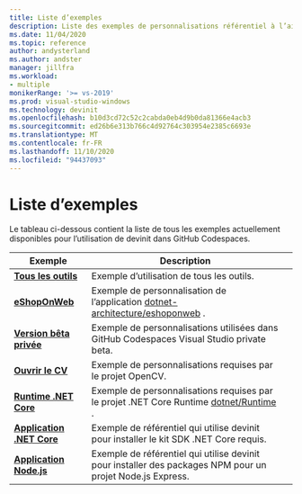 ```yaml
---
title: Liste d’exemples
description: Liste des exemples de personnalisations référentiel à l’aide de devinit.
ms.date: 11/04/2020
ms.topic: reference
author: andysterland
ms.author: andster
manager: jillfra
ms.workload:
- multiple
monikerRange: '>= vs-2019'
ms.prod: visual-studio-windows
ms.technology: devinit
ms.openlocfilehash: b10d3cd72c52c2cabda0eb4d9b0da81366e4acb3
ms.sourcegitcommit: ed26b6e313b766c4d92764c303954e2385c6693e
ms.translationtype: MT
ms.contentlocale: fr-FR
ms.lasthandoff: 11/10/2020
ms.locfileid: "94437093"
---
```

# <a name="sample-list"></a>Liste d’exemples

Le tableau ci-dessous contient la liste de tous les exemples actuellement disponibles pour l’utilisation de devinit dans GitHub Codespaces.

| Exemple                                            | Description                                                                                                                  |   |
|---------------------------------------------------|------------------------------------------------------------------------------------------------------------------------------|---|
| [**Tous les outils**](sample-all-tool.md)               | Exemple d’utilisation de tous les outils.                                                                                              |   |
| [**eShopOnWeb**](sample-eshoponweb.md)            | Exemple de personnalisation de l’application [dotnet-architecture/eshoponweb](https://github.com/dotnet-architecture/eShopOnWeb) .          |   |
| [**Version bêta privée**](sample-private-preview.md)     | Exemple de personnalisations utilisées dans GitHub Codespaces Visual Studio private beta.                                      |   |
| [**Ouvrir le CV**](sample-opencv.md)                   | Exemple de personnalisations requises par le projet OpenCV.                                                                |   |
| [**Runtime .NET Core**](sample-dotnet-runtime.md) | Exemple de personnalisations requises par le projet .NET Core Runtime [dotnet/Runtime](https://github.com/dotnet/runtime) . |   |
| [**Application .NET Core**](sample-dotnet-core.md)        | Exemple de référentiel qui utilise devinit pour installer le kit SDK .NET Core requis.                                             |   |
| [**Application Node.js**](sample-nodejs.md)               | Exemple de référentiel qui utilise devinit pour installer des packages NPM pour un projet Node.js Express.                             |   |

